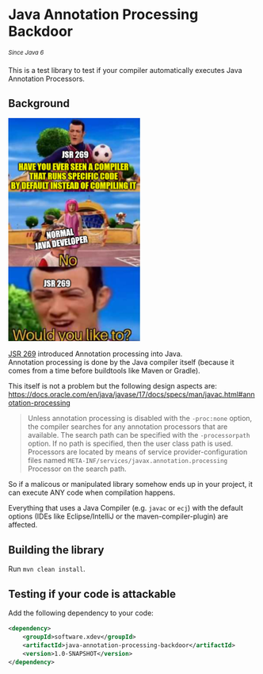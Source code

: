 # Java Annotation Processing Backdoor 
<sup><i>Since Java 6</i></sup>

This is a test library to test if your compiler automatically executes Java Annotation Processors.

## Background

<img src="./JSR269InANutshell.png" height=450 />

[JSR 269](https://jcp.org/en/jsr/detail?id=269) introduced Annotation processing into Java.<br/>
Annotation processing is done by the Java compiler itself (because it comes from a time before buildtools like Maven or Gradle).

This itself is not a problem but the following design aspects are:
https://docs.oracle.com/en/java/javase/17/docs/specs/man/javac.html#annotation-processing
> Unless annotation processing is disabled with the `-proc:none` option, the compiler searches for any annotation processors that are available. The search path can be specified with the `-processorpath` option. If no path is specified, then the user class path is used. Processors are located by means of service provider-configuration files named `META-INF/services/javax.annotation.processing` Processor on the search path.

So if a malicous or manipulated library somehow ends up in your project, it can execute ANY code when compilation happens.

Everything that uses a Java Compiler (e.g. `javac` or `ecj`) with the default options (IDEs like Eclipse/IntelliJ or the maven-compiler-plugin) are affected.

## Building the library

Run ``mvn clean install``.


## Testing if your code is attackable

Add the following dependency to your code:
```xml
<dependency>
	<groupId>software.xdev</groupId>
	<artifactId>java-annotation-processing-backdoor</artifactId>
	<version>1.0-SNAPSHOT</version>
</dependency>
```
